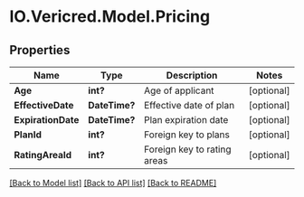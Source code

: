 # IO.Vericred.Model.Pricing
## Properties

Name | Type | Description | Notes
------------ | ------------- | ------------- | -------------
**Age** | **int?** | Age of applicant | [optional] 
**EffectiveDate** | **DateTime?** | Effective date of plan | [optional] 
**ExpirationDate** | **DateTime?** | Plan expiration date | [optional] 
**PlanId** | **int?** | Foreign key to plans | [optional] 
**RatingAreaId** | **int?** | Foreign key to rating areas | [optional] 

[[Back to Model list]](../README.md#documentation-for-models) [[Back to API list]](../README.md#documentation-for-api-endpoints) [[Back to README]](../README.md)

